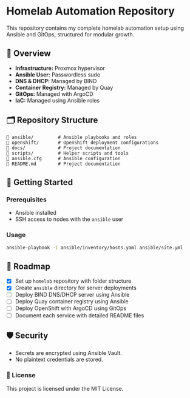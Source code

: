 # Homelab Automation Repository

This repository contains my complete homelab automation setup using Ansible and GitOps, structured for modular growth.

## 🚀 Overview
- **Infrastructure:** Proxmox hypervisor  
- **Ansible User:** Passwordless sudo  
- **DNS & DHCP:** Managed by BIND  
- **Container Registry:** Managed by Quay  
- **GitOps:** Managed with ArgoCD  
- **IaC:** Managed using Ansible roles  

## 🗂 Repository Structure
```
📂 ansible/         # Ansible playbooks and roles
📂 openshift/       # OpenShift deployment configurations
📂 docs/            # Project documentation
📂 scripts/         # Helper scripts and tools
📄 ansible.cfg      # Ansible configuration
📄 README.md        # Project documentation
```

## 🚀 Getting Started
### Prerequisites
- Ansible installed
- SSH access to nodes with the `ansible` user

### Usage
```bash
ansible-playbook -i ansible/inventory/hosts.yaml ansible/site.yml
```

## 🚀 Roadmap
- [x] Set up `homelab` repository with folder structure
- [x] Create `ansible` directory for server deployments
- [ ] Deploy BIND DNS/DHCP server using Ansible
- [ ] Deploy Quay container registry using Ansible
- [ ] Deploy OpenShift with ArgoCD using GitOps
- [ ] Document each service with detailed README files

## 🛡️ Security
- Secrets are encrypted using Ansible Vault.  
- No plaintext credentials are stored.  

### 📜 License
This project is licensed under the MIT License.
